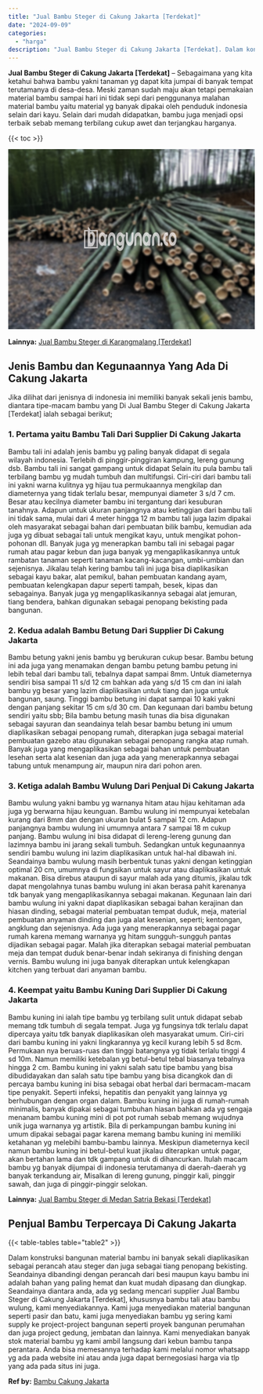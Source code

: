 ```yaml
---
title: "Jual Bambu Steger di Cakung Jakarta [Terdekat]"
date: "2024-09-09"
categories: 
  - "harga"
description: "Jual Bambu Steger di Cakung Jakarta [Terdekat]. Dalam konstruksi bangunan material bambu ini banyak sekali diaplikasikan sebagai perancah atau steger dan jug..."
---
```


**Jual Bambu Steger di Cakung Jakarta \[Terdekat\]** – Sebagaimana yang kita ketahui bahwa bambu yakni tanaman yg dapat kita jumpai di banyak tempat terutamanya di desa-desa. Meski zaman sudah maju akan tetapi pemakaian material bambu sampai hari ini tidak sepi dari penggunanya malahan material bambu yaitu material yg banyak dipakai oleh penduduk indonesia selain dari kayu. Selain dari mudah didapatkan, bambu juga menjadi opsi terbaik sebab memang terbilang cukup awet dan terjangkau harganya.

{{< toc >}}

![Jual Bambu Steger di Cakung Jakarta [Terdekat]](/images/jual-bambu-tali-38.png)

**Lainnya:** [Jual Bambu Steger di Karangmalang \[Terdekat\]](https://bambu.bangunan.co/jual-bambu-steger-di-karangmalang-terdekat/)

## Jenis Bambu dan Kegunaannya Yang Ada Di Cakung Jakarta

Jika dilihat dari jenisnya di indonesia ini memiliki banyak sekali jenis bambu, diantara tipe-macam bambu yang Di Jual Bambu Steger di Cakung Jakarta \[Terdekat\] ialah sebagai berikut;

### 1\. Pertama yaitu Bambu Tali Dari Supplier Di Cakung Jakarta

Bambu tali ini adalah jenis bambu yg paling banyak didapat di segala wilayah indonesia. Terlebih di pinggir-pinggiran kampung, lereng gunung dsb. Bambu tali ini sangat gampang untuk didapat Selain itu pula bambu tali terbilang bambu yg mudah tumbuh dan multifungsi. Ciri-ciri dari bambu tali ini yakni warna kulitnya yg hijau tua permukaannya mengkilap dan diameternya yang tidak terlalu besar, mempunyai diameter 3 s/d 7 cm. Besar atau kecilnya diameter bambu ini tergantung dari kesuburan tanahnya. Adapun untuk ukuran panjangnya atau ketinggian dari bambu tali ini tidak sama, mulai dari 4 meter hingga 12 m bambu tali juga lazim dipakai oleh masyarakat sebagai bahan dari pembuatan bilik bambu, kemudian ada juga yg dibuat sebagai tali untuk mengikat kayu, untuk mengikat pohon-pohonan dll. Banyak juga yg menerapkan bambu tali ini sebagai pagar rumah atau pagar kebun dan juga banyak yg mengaplikasikannya untuk rambatan tanaman seperti tanaman kacang-kacangan, umbi-umbian dan sejenisnya. Jikalau telah kering bambu tali ini juga bisa diaplikasikan sebagai kayu bakar, alat pemikul, bahan pembuatan kandang ayam, pembuatan kelengkapan dapur seperti tampah, besek, kipas dan sebagainya. Banyak juga yg mengaplikasikannya sebagai alat jemuran, tiang bendera, bahkan digunakan sebagai penopang bekisting pada bangunan.

### 2\. Kedua adalah Bambu Betung Dari Supplier Di Cakung Jakarta

Bambu betung yakni jenis bambu yg berukuran cukup besar. Bambu betung ini ada juga yang menamakan dengan bambu petung bambu petung ini lebih tebal dari bambu tali, tebalnya dapat sampai 8mm. Untuk diameternya sendiri bisa sampai 11 s/d 12 cm bahkan ada yang s/d 15 cm dan ini ialah bambu yg besar yang lazim diaplikasikan untuk tiang dan juga untuk bangunan, saung. Tinggi bambu betung ini dapat sampai 10 kaki yakni dengan panjang sekitar 15 cm s/d 30 cm. Dan kegunaan dari bambu betung sendiri yaitu sbb; Bila bambu betung masih tunas dia bisa digunakan sebagai sayuran dan seandainya telah besar bambu betung ini umum diaplikasikan sebagai penopang rumah, diterapkan juga sebagai material pembuatan gazebo atau digunakan sebagai penopang rangka atap rumah. Banyak juga yang mengaplikasikan sebagai bahan untuk pembuatan lesehan serta alat kesenian dan juga ada yang menerapkannya sebagai tabung untuk menampung air, maupun nira dari pohon aren.

### 3\. Ketiga adalah Bambu Wulung Dari Penjual Di Cakung Jakarta

Bambu wulung yakni bambu yg warnanya hitam atau hijau kehitaman ada juga yg berwarna hijau keunguan. Bambu wulung ini mempunyai ketebalan kurang dari 8mm dan dengan ukuran bulat 5 sampai 12 cm. Adapun panjangnya bambu wulung ini umumnya antara 7 sampai 18 m cukup panjang. Bambu wulung ini bisa didapat di lereng-lereng gunung dan lazimnya bambu ini jarang sekali tumbuh. Sedangkan untuk kegunaannya sendiri bambu wulung ini lazim diaplikasikan untuk hal-hal dibawah ini. Seandainya bambu wulung masih berbentuk tunas yakni dengan ketinggian optimal 20 cm, umumnya di fungsikan untuk sayur atau diaplikasikan untuk makanan. Bisa direbus ataupun di sayur malah ada yang ditumis, jikalau tdk dapat mengolahnya tunas bambu wulung ini akan berasa pahit karenanya tdk banyak yang mengaplikasikannya sebagai makanan. Kegunaan lain dari bambu wulung ini yakni dapat diaplikasikan sebagai bahan kerajinan dan hiasan dinding, sebagai material pembuatan tempat duduk, meja, material pembuatan anyaman dinding dan juga alat kesenian, seperti; kentongan, angklung dan sejenisnya. Ada juga yang menerapkannya sebagai pagar rumah karena memang warnanya yg hitam sungguh-sungguh pantas dijadikan sebagai pagar. Malah jika diterapkan sebagai material pembuatan meja dan tempat duduk benar-benar indah sekiranya di finishing dengan vernis. Bambu wulung ini juga banyak diterapkan untuk kelengkapan kitchen yang terbuat dari anyaman bambu.

### 4\. Keempat yaitu Bambu Kuning Dari Supplier Di Cakung Jakarta

Bambu kuning ini ialah tipe bambu yg terbilang sulit untuk didapat sebab memang tdk tumbuh di segala tempat. Juga yg fungsinya tdk terlalu dapat dipercaya yaitu tdk banyak diaplikasikan oleh masyarakat umum. Ciri-ciri dari bambu kuning ini yakni lingkarannya yg kecil kurang lebih 5 sd 8cm. Permukaan nya beruas-ruas dan tinggi batangnya yg tidak terlalu tinggi 4 sd 10m. Namun memiliki ketebalan yg betul-betul tebal biasanya tebalnya hingga 2 cm. Bambu kuning ini yakni salah satu tipe bambu yang bisa dibudidayakan dan salah satu tipe bambu yang bisa dicangkok dan di percaya bambu kuning ini bisa sebagai obat herbal dari bermacam-macam tipe penyakit. Seperti infeksi, hepatitis dan penyakit yang lainnya yg berhubungan dengan organ dalam. Bambu kuning ini juga di rumah-rumah minimalis, banyak dipakai sebagai tumbuhan hiasan bahkan ada yg sengaja menanam bambu kuning mini di pot pot rumah sebab memang wujudnya unik juga warnanya yg artistik. Bila di perkampungan bambu kuning ini umum dipakai sebagai pagar karena memang bambu kuning ini memiliki ketahanan yg melebihi bambu-bambu lainnya. Meskipun diameternya kecil namun bambu kuning ini betul-betul kuat jikalau diterapkan untuk pagar, akan bertahan lama dan tdk gampang untuk di dihancurkan. Itulah macam bambu yg banyak dijumpai di indonesia terutamanya di daerah-daerah yg banyak terkandung air, Misalkan di lereng gunung, pinggir kali, pinggir sawah, dan juga di pinggir-pinggir selokan.

**Lainnya:** [Jual Bambu Steger di Medan Satria Bekasi \[Terdekat\]](https://bambu.bangunan.co/jual-bambu-steger-di-medan-satria-bekasi-terdekat/)

## Penjual Bambu Terpercaya Di Cakung Jakarta

{{< table-tables table="table2" >}}

Dalam konstruksi bangunan material bambu ini banyak sekali diaplikasikan sebagai perancah atau steger dan juga sebagai tiang penopang bekisting. Seandainya dibandingi dengan perancah dari besi maupun kayu bambu ini adalah bahan yang paling hemat dan kuat mudah dipasang dan diungkap. Seandainya diantara anda, ada yg sedang mencari supplier Jual Bambu Steger di Cakung Jakarta \[Terdekat\], khususnya bambu tali atau bambu wulung, kami menyediakannya. Kami juga menyediakan material bangunan seperti pasir dan batu, kami juga menyediakan bambu yg sering kami supply ke project-project bangunan seperti proyek bangunan perumahan dan juga project gedung, jembatan dan lainnya. Kami menyediakan banyak stok material bambu yg kami ambil langsung dari kebun bambu tanpa perantara. Anda bisa memesannya terhadap kami melalui nomor whatsapp yg ada pada website ini atau anda juga dapat bernegosiasi harga via tlp yang ada pada situs ini juga.

**Ref by:** [Bambu Cakung Jakarta](https://id.wikipedia.org/wiki/Bambu)
